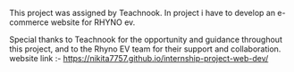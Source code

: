 This project was assigned by Teachnook.
In  project i have to develop an e-commerce website for RHYNO ev. 

Special thanks to Teachnook for the opportunity and guidance throughout this project,
and to the Rhyno EV team for their support and collaboration.
website link :- https://nikita7757.github.io/internship-project-web-dev/
